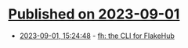 # [Published on 2023-09-01](index.md)

* [2023-09-01, 15:24:48](https://lobste.rs/s/bcgtpp/fh_cli_for_flakehub) - [fh: the CLI for FlakeHub](https://determinate.systems/posts/flakehub-cli)
